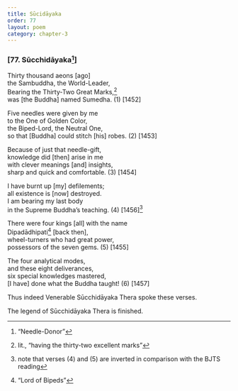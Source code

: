 ```yaml
---
title: Sūcidāyaka
order: 77
layout: poem
category: chapter-3
---
```


### \[77. Sū<span class="diacritics" data-state="on">c</span><span class="no-diacritics" data-state="off">ch</span>idāyaka[^1]\]

Thirty thousand aeons \[ago\]  
the Sambuddha, the World-Leader,  
Bearing the Thirty-Two Great Marks,[^2]  
was \[the Buddha\] named Sumedha. (1) \[1452\]

Five needles were given by me  
to the One of Golden Color,  
the Biped-Lord, the Neutral One,  
so that \[Buddha\] could stitch \[his\] robes. (2) \[1453\]

Because of just that needle-gift,  
knowledge did \[then\] arise in me  
with clever meanings \[and\] insights,  
sharp and quick and comfortable. (3) \[1454\]

I have burnt up \[my\] defilements;  
all existence is \[now\] destroyed.  
I am bearing my last body  
in the Supreme Buddha’s teaching. (4) \[1456\][^3]

There were four kings \[all\] with the name  
Dipadādhipati[^4] \[back then\],  
wheel-turners who had great power,  
possessors of the seven gems. (5) \[1455\]

The four analytical modes,  
and these eight deliverances,  
six special knowledges mastered,  
\[I have\] done what the Buddha taught! (6) \[1457\]

Thus indeed Venerable Sū<span class="diacritics" data-state="on">c</span><span class="no-diacritics" data-state="off">ch</span>idāyaka Thera spoke these verses.

The legend of Sū<span class="diacritics" data-state="on">c</span><span class="no-diacritics" data-state="off">ch</span>idāyaka Thera is finished.

[^1]: “Needle-Donor”

[^2]: lit., “having the thirty-two excellent marks”

[^3]: note that verses (4) and (5) are inverted in comparison with the BJTS reading

[^4]: “Lord of Bipeds”
